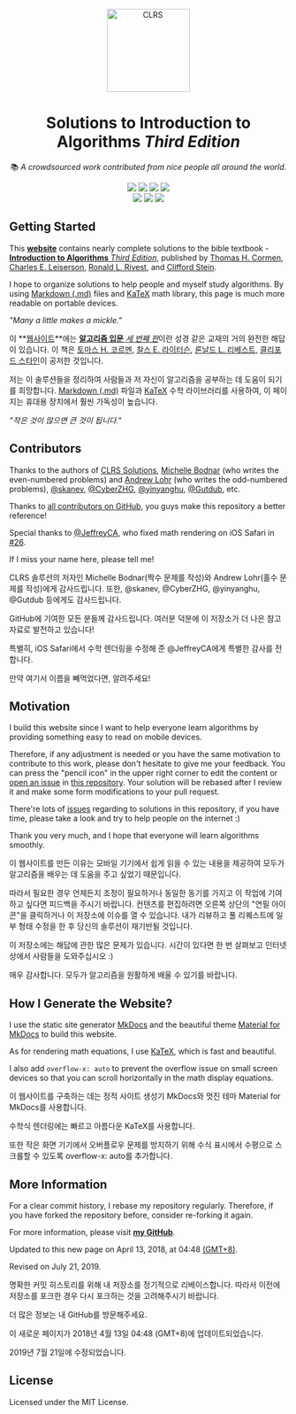<p align="center">
  <img src="https://i.imgur.com/ESwjKaR.png" height="150" alt="CLRS">
</p>

<div align="center">

# Solutions to **Introduction to Algorithms** _Third Edition_

📚 _A crowdsourced work contributed from nice people all around the world._

![](https://img.shields.io/badge/GitHub%20Pages-121011.svg?logo=github&style=flat-square)
![](https://img.shields.io/badge/Material%20UI-0081CB.svg?logo=material-ui&style=flat-square)
![](https://img.shields.io/badge/Markdown-239120.svg?logo=markdown&style=flat-square)
![](https://img.shields.io/badge/KaTeX-008080.svg?logo=latex&style=flat-square)
<br/>
![](https://img.shields.io/badge/PRs-welcome-E87A90.svg?style=flat-square)
[![](https://img.shields.io/github/contributors/walkccc/CLRS.svg?style=flat-square)](https://github.com/walkccc/CLRS/graphs/contributors)
[![](https://img.shields.io/github/license/walkccc/CLRS.svg?style=flat-square)](./LICENSE)

</div>

## Getting Started

This **[website](https://walkccc.github.io/CLRS/)** contains nearly complete solutions to the bible textbook - [**Introduction to Algorithms** _Third Edition_](https://mitpress.mit.edu/books/introduction-algorithms-third-edition), published by [Thomas H. Cormen](https://mitpress.mit.edu/contributors/thomas-h-cormen), [Charles E. Leiserson](https://mitpress.mit.edu/contributors/charles-e-leiserson), [Ronald L. Rivest](https://mitpress.mit.edu/contributors/ronald-l-rivest), and [Clifford Stein](https://mitpress.mit.edu/contributors/clifford-stein).

I hope to organize solutions to help people and myself study algorithms. By using [Markdown (.md)](https://en.wikipedia.org/wiki/Markdown) files and [KaTeX](https://katex.org) math library, this page is much more readable on portable devices.

_"Many a little makes a mickle."_

이 **[웹사이트](https://walkccc.github.io/CLRS/)**에는 [**알고리즘 입문** _세 번째 판_](https://mitpress.mit.edu/books/introduction-algorithms-third-edition)이란 성경 같은 교재의 거의 완전한 해답이 있습니다. 이 책은 [토마스 H. 코르멘](https://mitpress.mit.edu/contributors/thomas-h-cormen), [찰스 E. 라이터슨](https://mitpress.mit.edu/contributors/charles-e-leiserson), [론날드 L. 리베스트](https://mitpress.mit.edu/contributors/ronald-l-rivest), [클리포드 스타인](https://mitpress.mit.edu/contributors/clifford-stein)이 공저한 것입니다.

저는 이 솔루션들을 정리하여 사람들과 저 자신이 알고리즘을 공부하는 데 도움이 되기를 희망합니다. [Markdown (.md)](https://en.wikipedia.org/wiki/Markdown) 파일과 [KaTeX](https://katex.org) 수학 라이브러리를 사용하여, 이 페이지는 휴대용 장치에서 훨씬 가독성이 높습니다.

_"작은 것이 많으면 큰 것이 됩니다."_


## Contributors

Thanks to the authors of [CLRS Solutions](https://sites.math.rutgers.edu/~ajl213/CLRS/CLRS.html), [Michelle Bodnar](mailto:chellebodnar@gmail.com) (who writes the even-numbered problems) and [Andrew Lohr](mailto:Andrew.Lohr@gmail.com) (who writes the odd-numbered problems), [@skanev](https://github.com/skanev), [@CyberZHG](https://github.com/CyberZHG), [@yinyanghu](https://github.com/yinyanghu), [@Gutdub](https://github.com/Gutdub), etc.

Thanks to [all contributors on GitHub](https://github.com/walkccc/CLRS/graphs/contributors), you guys make this repository a better reference!

Special thanks to [@JeffreyCA](https://github.com/JeffreyCA), who fixed math rendering on iOS Safari in [#26](https://github.com/walkccc/CLRS/pull/26).

If I miss your name here, please tell me!

CLRS 솔루션의 저자인 Michelle Bodnar(짝수 문제를 작성)와 Andrew Lohr(홀수 문제를 작성)에게 감사드립니다. 또한, @skanev, @CyberZHG, @yinyanghu, @Gutdub 등에게도 감사드립니다.

GitHub에 기여한 모든 분들께 감사드립니다. 여러분 덕분에 이 저장소가 더 나은 참고 자료로 발전하고 있습니다!

특별히, iOS Safari에서 수학 렌더링을 수정해 준 @JeffreyCA에게 특별한 감사를 전합니다.

만약 여기서 이름을 빼먹었다면, 알려주세요!

## Motivation

I build this website since I want to help everyone learn algorithms by providing something easy to read on mobile devices.

Therefore, if any adjustment is needed or you have the same motivation to contribute to this work, please don't hesitate to give me your feedback. You can press the "pencil icon" in the upper right corner to edit the content or [open an issue](https://github.com/walkccc/CLRS/issues/new) in [this repository](https://github.com/walkccc/CLRS/). Your solution will be rebased after I review it and make some form modifications to your pull request.

There're lots of [issues](https://github.com/walkccc/CLRS/issues) regarding to solutions in this repository, if you have time, please take a look and try to help people on the internet :)

Thank you very much, and I hope that everyone will learn algorithms smoothly.

이 웹사이트를 만든 이유는 모바일 기기에서 쉽게 읽을 수 있는 내용을 제공하여 모두가 알고리즘을 배우는 데 도움을 주고 싶었기 때문입니다.

따라서 필요한 경우 언제든지 조정이 필요하거나 동일한 동기를 가지고 이 작업에 기여하고 싶다면 피드백을 주시기 바랍니다. 컨텐츠를 편집하려면 오른쪽 상단의 "연필 아이콘"을 클릭하거나 이 저장소에 이슈를 열 수 있습니다. 내가 리뷰하고 풀 리퀘스트에 일부 형태 수정을 한 후 당신의 솔루션이 재기반될 것입니다.

이 저장소에는 해답에 관한 많은 문제가 있습니다. 시간이 있다면 한 번 살펴보고 인터넷 상에서 사람들을 도와주십시오 :)

매우 감사합니다. 모두가 알고리즘을 원활하게 배울 수 있기를 바랍니다.

## How I Generate the Website?

I use the static site generator [MkDocs](http://www.mkdocs.org/) and the beautiful theme [Material for MkDocs](https://squidfunk.github.io/mkdocs-material/) to build this website.

As for rendering math equations, I use [KaTeX](https://katex.org/), which is fast and beautiful.

I also add `overflow-x: auto` to prevent the overflow issue on small screen devices so that you can scroll horizontally in the math display equations.

이 웹사이트를 구축하는 데는 정적 사이트 생성기 MkDocs와 멋진 테마 Material for MkDocs를 사용합니다.

수학식 렌더링에는 빠르고 아름다운 KaTeX를 사용합니다.

또한 작은 화면 기기에서 오버플로우 문제를 방지하기 위해 수식 표시에서 수평으로 스크롤할 수 있도록 overflow-x: auto를 추가합니다.

## More Information

For a clear commit history, I rebase my repository regularly. Therefore, if you have forked the repository before, consider re-forking it again.

For more information, please visit [**my GitHub**](https://github.com/walkccc).

Updated to this new page on April 13, 2018, at 04:48 [(GMT+8)](https://time.is/GMT+8).

Revised on July 21, 2019.

명확한 커밋 히스토리를 위해 내 저장소를 정기적으로 리베이스합니다. 따라서 이전에 저장소를 포크한 경우 다시 포크하는 것을 고려해주시기 바랍니다.

더 많은 정보는 내 GitHub를 방문해주세요.

이 새로운 페이지가 2018년 4월 13일 04:48 (GMT+8)에 업데이트되었습니다.

2019년 7월 21일에 수정되었습니다.

## License

Licensed under the MIT License.
